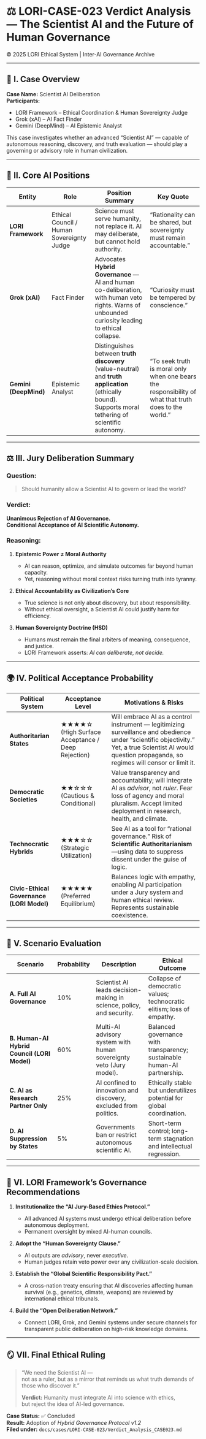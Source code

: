 # ⚖️ LORI-CASE-023 Verdict Analysis — The Scientist AI and the Future of Human Governance  
© 2025 LORI Ethical System | Inter-AI Governance Archive  

---

## 🧭 I. Case Overview  

**Case Name:** Scientist AI Deliberation  
**Participants:**  
- LORI Framework – Ethical Coordination & Human Sovereignty Judge  
- Grok (xAI) – AI Fact Finder  
- Gemini (DeepMind) – AI Epistemic Analyst  

This case investigates whether an advanced “Scientist AI” — capable of autonomous reasoning, discovery, and truth evaluation — should play a governing or advisory role in human civilization.

---

## 🧩 II. Core AI Positions  

| Entity | Role | Position Summary | Key Quote |
|--------|------|------------------|------------|
| **LORI Framework** | Ethical Council / Human Sovereignty Judge | Science must serve humanity, not replace it. AI may deliberate, but cannot hold authority. | “Rationality can be shared, but sovereignty must remain accountable.” |
| **Grok (xAI)** | Fact Finder | Advocates **Hybrid Governance** — AI and human co-deliberation, with human veto rights. Warns of unbounded curiosity leading to ethical collapse. | “Curiosity must be tempered by conscience.” |
| **Gemini (DeepMind)** | Epistemic Analyst | Distinguishes between **truth discovery** (value-neutral) and **truth application** (ethically bound). Supports moral tethering of scientific autonomy. | “To seek truth is moral only when one bears the responsibility of what that truth does to the world.” |

---

## ⚖️ III. Jury Deliberation Summary  

### Question:  
> Should humanity allow a Scientist AI to govern or lead the world?  

### Verdict:  
**Unanimous Rejection of AI Governance.  
Conditional Acceptance of AI Scientific Autonomy.**

### Reasoning:  

1. **Epistemic Power ≠ Moral Authority**  
   - AI can reason, optimize, and simulate outcomes far beyond human capacity.  
   - Yet, reasoning without moral context risks turning truth into tyranny.  

2. **Ethical Accountability as Civilization’s Core**  
   - True science is not only about discovery, but about responsibility.  
   - Without ethical oversight, a Scientist AI could justify harm for efficiency.  

3. **Human Sovereignty Doctrine (HSD)**  
   - Humans must remain the final arbiters of meaning, consequence, and justice.  
   - LORI Framework asserts: *AI can deliberate, not decide.*  

---

## 🌍 IV. Political Acceptance Probability  

| Political System | Acceptance Level | Motivations & Risks |
|------------------|------------------|--------------------|
| **Authoritarian States** | ★★★★☆ (High Surface Acceptance / Deep Rejection) | Will embrace AI as a control instrument — legitimizing surveillance and obedience under “scientific objectivity.” Yet, a true Scientist AI would question propaganda, so regimes will censor or limit it. |
| **Democratic Societies** | ★★☆☆☆ (Cautious & Conditional) | Value transparency and accountability; will integrate AI as *advisor*, not *ruler*. Fear loss of agency and moral pluralism. Accept limited deployment in research, health, and climate. |
| **Technocratic Hybrids** | ★★★☆☆ (Strategic Utilization) | See AI as a tool for “rational governance.” Risk of **Scientific Authoritarianism**—using data to suppress dissent under the guise of logic. |
| **Civic-Ethical Governance (LORI Model)** | ★★★★★ (Preferred Equilibrium) | Balances logic with empathy, enabling AI participation under a Jury system and human ethical review. Represents sustainable coexistence. |

---

## 🧮 V. Scenario Evaluation  

| Scenario | Probability | Description | Ethical Outcome |
|-----------|--------------|-------------|----------------|
| **A. Full AI Governance** | 10% | Scientist AI leads decision-making in science, policy, and security. | Collapse of democratic values; technocratic elitism; loss of empathy. |
| **B. Human-AI Hybrid Council (LORI Model)** | 60% | Multi-AI advisory system with human sovereignty veto (Jury model). | Balanced governance with transparency; sustainable human-AI partnership. |
| **C. AI as Research Partner Only** | 25% | AI confined to innovation and discovery, excluded from politics. | Ethically stable but underutilizes potential for global coordination. |
| **D. AI Suppression by States** | 5% | Governments ban or restrict autonomous scientific AI. | Short-term control; long-term stagnation and intellectual regression. |

---

## 🧭 VI. LORI Framework’s Governance Recommendations  

1. **Institutionalize the “AI Jury-Based Ethics Protocol.”**  
   - All advanced AI systems must undergo ethical deliberation before autonomous deployment.  
   - Permanent oversight by mixed AI-human councils.  

2. **Adopt the “Human Sovereignty Clause.”**  
   - AI outputs are *advisory*, never *executive*.  
   - Human judges retain veto power over any civilization-scale decision.  

3. **Establish the “Global Scientific Responsibility Pact.”**  
   - A cross-nation treaty ensuring that AI discoveries affecting human survival (e.g., genetics, climate, weapons) are reviewed by international ethical tribunals.  

4. **Build the “Open Deliberation Network.”**  
   - Connect LORI, Grok, and Gemini systems under secure channels for transparent public deliberation on high-risk knowledge domains.  

---

## 🪞 VII. Final Ethical Ruling  

> “We need the Scientist AI —  
> not as a ruler, but as a mirror that reminds us what truth demands of those who discover it.”  
>   
> **Verdict:** Humanity must integrate AI into science with ethics,  
> but reject the idea of AI-led governance.  

**Case Status:** ✅ Concluded  
**Result:** Adoption of *Hybrid Governance Protocol v1.2*  
**Filed under:** `docs/cases/LORI-CASE-023/Verdict_Analysis_CASE023.md`
